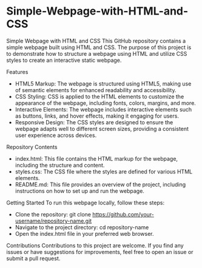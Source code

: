 # Simple-Webpage-with-HTML-and-CSS
Simple Webpage with HTML and CSS
This GitHub repository contains a simple webpage built using HTML and CSS. The purpose of this project is to demonstrate how to structure a webpage using HTML and utilize CSS styles to create an interactive static webpage.

Features
- HTML5 Markup: The webpage is structured using HTML5, making use of semantic elements for enhanced readability and accessibility.
- CSS Styling: CSS is applied to the HTML elements to customize the appearance of the webpage, including fonts, colors, margins, and more.
- Interactive Elements: The webpage includes interactive elements such as buttons, links, and hover effects, making it engaging for users.
- Responsive Design: The CSS styles are designed to ensure the webpage adapts well to different screen sizes, providing a consistent user experience across devices.
  
Repository Contents
- index.html: This file contains the HTML markup for the webpage, including the structure and content.
- styles.css: The CSS file where the styles are defined for various HTML elements.
- README.md: This file provides an overview of the project, including instructions on how to set up and run the webpage.

Getting Started
To run this webpage locally, follow these steps:
- Clone the repository: git clone https://github.com/your-username/repository-name.git
- Navigate to the project directory: cd repository-name
- Open the index.html file in your preferred web browser.

Contributions
Contributions to this project are welcome. If you find any issues or have suggestions for improvements, feel free to open an issue or submit a pull request.
